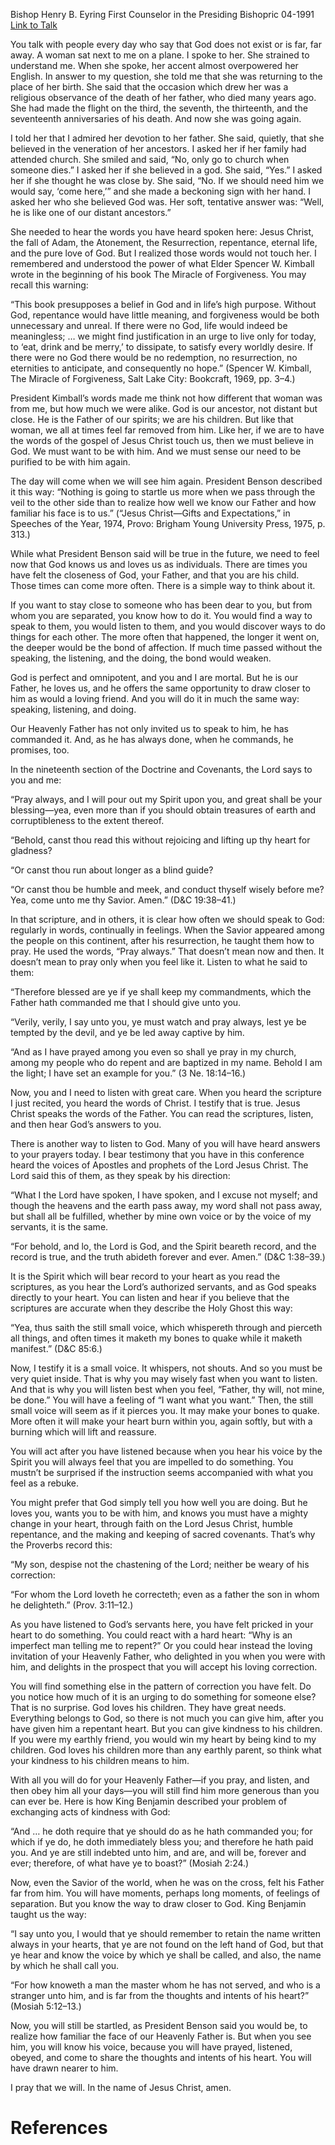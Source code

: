Bishop Henry B. Eyring
First Counselor in the Presiding Bishopric
04-1991
[Link to Talk](https://www.churchofjesuschrist.org/study/general-conference/1991/04/to-draw-closer-to-god?lang=eng)

You talk with people every day who say that God does not exist or is far, far away. A woman sat next to me on a plane. I spoke to her. She strained to understand me. When she spoke, her accent almost overpowered her English. In answer to my question, she told me that she was returning to the place of her birth. She said that the occasion which drew her was a religious observance of the death of her father, who died many years ago. She had made the flight on the third, the seventh, the thirteenth, and the seventeenth anniversaries of his death. And now she was going again.

I told her that I admired her devotion to her father. She said, quietly, that she believed in the veneration of her ancestors. I asked her if her family had attended church. She smiled and said, “No, only go to church when someone dies.” I asked her if she believed in a god. She said, “Yes.” I asked her if she thought he was close by. She said, “No. If we should need him we would say, ‘come here,’” and she made a beckoning sign with her hand. I asked her who she believed God was. Her soft, tentative answer was: “Well, he is like one of our distant ancestors.”

She needed to hear the words you have heard spoken here: Jesus Christ, the fall of Adam, the Atonement, the Resurrection, repentance, eternal life, and the pure love of God. But I realized those words would not touch her. I remembered and understood the power of what Elder Spencer W. Kimball wrote in the beginning of his book The Miracle of Forgiveness. You may recall this warning:

“This book presupposes a belief in God and in life’s high purpose. Without God, repentance would have little meaning, and forgiveness would be both unnecessary and unreal. If there were no God, life would indeed be meaningless; … we might find justification in an urge to live only for today, to ‘eat, drink and be merry,’ to dissipate, to satisfy every worldly desire. If there were no God there would be no redemption, no resurrection, no eternities to anticipate, and consequently no hope.” (Spencer W. Kimball, The Miracle of Forgiveness, Salt Lake City: Bookcraft, 1969, pp. 3–4.)

President Kimball’s words made me think not how different that woman was from me, but how much we were alike. God is our ancestor, not distant but close. He is the Father of our spirits; we are his children. But like that woman, we all at times feel far removed from him. Like her, if we are to have the words of the gospel of Jesus Christ touch us, then we must believe in God. We must want to be with him. And we must sense our need to be purified to be with him again.

The day will come when we will see him again. President Benson described it this way: “Nothing is going to startle us more when we pass through the veil to the other side than to realize how well we know our Father and how familiar his face is to us.” (“Jesus Christ—Gifts and Expectations,” in Speeches of the Year, 1974, Provo: Brigham Young University Press, 1975, p. 313.)

While what President Benson said will be true in the future, we need to feel now that God knows us and loves us as individuals. There are times you have felt the closeness of God, your Father, and that you are his child. Those times can come more often. There is a simple way to think about it.

If you want to stay close to someone who has been dear to you, but from whom you are separated, you know how to do it. You would find a way to speak to them, you would listen to them, and you would discover ways to do things for each other. The more often that happened, the longer it went on, the deeper would be the bond of affection. If much time passed without the speaking, the listening, and the doing, the bond would weaken.

God is perfect and omnipotent, and you and I are mortal. But he is our Father, he loves us, and he offers the same opportunity to draw closer to him as would a loving friend. And you will do it in much the same way: speaking, listening, and doing.

Our Heavenly Father has not only invited us to speak to him, he has commanded it. And, as he has always done, when he commands, he promises, too.

In the nineteenth section of the Doctrine and Covenants, the Lord says to you and me:

“Pray always, and I will pour out my Spirit upon you, and great shall be your blessing—yea, even more than if you should obtain treasures of earth and corruptibleness to the extent thereof.

“Behold, canst thou read this without rejoicing and lifting up thy heart for gladness?

“Or canst thou run about longer as a blind guide?

“Or canst thou be humble and meek, and conduct thyself wisely before me? Yea, come unto me thy Savior. Amen.” (D&C 19:38–41.)

In that scripture, and in others, it is clear how often we should speak to God: regularly in words, continually in feelings. When the Savior appeared among the people on this continent, after his resurrection, he taught them how to pray. He used the words, “Pray always.” That doesn’t mean now and then. It doesn’t mean to pray only when you feel like it. Listen to what he said to them:

“Therefore blessed are ye if ye shall keep my commandments, which the Father hath commanded me that I should give unto you.

“Verily, verily, I say unto you, ye must watch and pray always, lest ye be tempted by the devil, and ye be led away captive by him.

“And as I have prayed among you even so shall ye pray in my church, among my people who do repent and are baptized in my name. Behold I am the light; I have set an example for you.” (3 Ne. 18:14–16.)

Now, you and I need to listen with great care. When you heard the scripture I just recited, you heard the words of Christ. I testify that is true. Jesus Christ speaks the words of the Father. You can read the scriptures, listen, and then hear God’s answers to you.

There is another way to listen to God. Many of you will have heard answers to your prayers today. I bear testimony that you have in this conference heard the voices of Apostles and prophets of the Lord Jesus Christ. The Lord said this of them, as they speak by his direction:

“What I the Lord have spoken, I have spoken, and I excuse not myself; and though the heavens and the earth pass away, my word shall not pass away, but shall all be fulfilled, whether by mine own voice or by the voice of my servants, it is the same.

“For behold, and lo, the Lord is God, and the Spirit beareth record, and the record is true, and the truth abideth forever and ever. Amen.” (D&C 1:38–39.)

It is the Spirit which will bear record to your heart as you read the scriptures, as you hear the Lord’s authorized servants, and as God speaks directly to your heart. You can listen and hear if you believe that the scriptures are accurate when they describe the Holy Ghost this way:

“Yea, thus saith the still small voice, which whispereth through and pierceth all things, and often times it maketh my bones to quake while it maketh manifest.” (D&C 85:6.)

Now, I testify it is a small voice. It whispers, not shouts. And so you must be very quiet inside. That is why you may wisely fast when you want to listen. And that is why you will listen best when you feel, “Father, thy will, not mine, be done.” You will have a feeling of “I want what you want.” Then, the still small voice will seem as if it pierces you. It may make your bones to quake. More often it will make your heart burn within you, again softly, but with a burning which will lift and reassure.

You will act after you have listened because when you hear his voice by the Spirit you will always feel that you are impelled to do something. You mustn’t be surprised if the instruction seems accompanied with what you feel as a rebuke.

You might prefer that God simply tell you how well you are doing. But he loves you, wants you to be with him, and knows you must have a mighty change in your heart, through faith on the Lord Jesus Christ, humble repentance, and the making and keeping of sacred covenants. That’s why the Proverbs record this:

“My son, despise not the chastening of the Lord; neither be weary of his correction:

“For whom the Lord loveth he correcteth; even as a father the son in whom he delighteth.” (Prov. 3:11–12.)

As you have listened to God’s servants here, you have felt pricked in your heart to do something. You could react with a hard heart: “Why is an imperfect man telling me to repent?” Or you could hear instead the loving invitation of your Heavenly Father, who delighted in you when you were with him, and delights in the prospect that you will accept his loving correction.

You will find something else in the pattern of correction you have felt. Do you notice how much of it is an urging to do something for someone else? That is no surprise. God loves his children. They have great needs. Everything belongs to God, so there is not much you can give him, after you have given him a repentant heart. But you can give kindness to his children. If you were my earthly friend, you would win my heart by being kind to my children. God loves his children more than any earthly parent, so think what your kindness to his children means to him.

With all you will do for your Heavenly Father—if you pray, and listen, and then obey him all your days—you will still find him more generous than you can ever be. Here is how King Benjamin described your problem of exchanging acts of kindness with God:

“And … he doth require that ye should do as he hath commanded you; for which if ye do, he doth immediately bless you; and therefore he hath paid you. And ye are still indebted unto him, and are, and will be, forever and ever; therefore, of what have ye to boast?” (Mosiah 2:24.)

Now, even the Savior of the world, when he was on the cross, felt his Father far from him. You will have moments, perhaps long moments, of feelings of separation. But you know the way to draw closer to God. King Benjamin taught us the way:

“I say unto you, I would that ye should remember to retain the name written always in your hearts, that ye are not found on the left hand of God, but that ye hear and know the voice by which ye shall be called, and also, the name by which he shall call you.

“For how knoweth a man the master whom he has not served, and who is a stranger unto him, and is far from the thoughts and intents of his heart?” (Mosiah 5:12–13.)

Now, you will still be startled, as President Benson said you would be, to realize how familiar the face of our Heavenly Father is. But when you see him, you will know his voice, because you will have prayed, listened, obeyed, and come to share the thoughts and intents of his heart. You will have drawn nearer to him.

I pray that we will. In the name of Jesus Christ, amen.

# References
